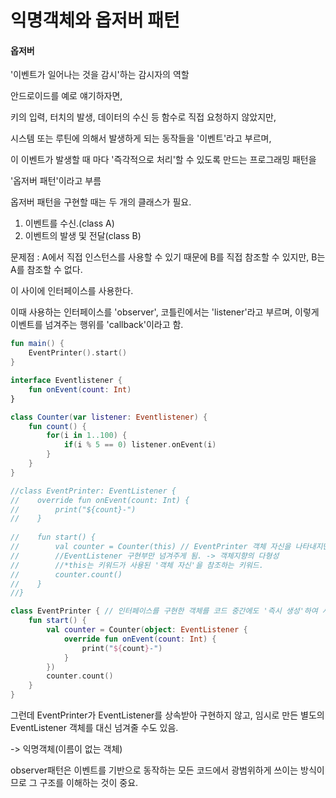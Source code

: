 # 익명객체와 옵저버 패턴

#### 옵저버

'이벤트가 일어나는 것을 감시'하는 감시자의 역할

안드로이드를 예로 얘기하자면, 

키의 입력, 터치의 발생, 데이터의 수신 등 함수로 직접 요청하지 않았지만, 

시스템 또는 루틴에 의해서 발생하게 되는 동작들을 '이벤트'라고 부르며, 

이 이벤트가 발생할 때 마다 '즉각적으로 처리'할 수 있도록 만드는 프로그래밍 패턴을

 '옵저버 패턴'이라고 부름



옵저버 패턴을 구현할 때는 두 개의 클래스가 필요.

1. 이벤트를 수신.(class A)
2. 이벤트의 발생 및 전달(class B)

문제점 : A에서 직접 인스턴스를 사용할 수 있기 때문에 B를 직접 참조할 수 있지만, B는 A를 참조할 수 없다.

이 사이에 인터페이스를 사용한다.

이때 사용하는 인터페이스를 'observer', 코틀린에서는 'listener'라고 부르며, 이렇게 이벤트를 넘겨주는 행위를 'callback'이라고 함.

```kotlin
fun main() {
    EventPrinter().start()
}

interface Eventlistener {
    fun onEvent(count: Int)
}

class Counter(var listener: Eventlistener) {
    fun count() {
        for(i in 1..100) {
            if(i % 5 == 0) listener.onEvent(i)
        }
    }
}

//class EventPrinter: EventListener {
//    override fun onEvent(count: Int) {
//        print("${count}-")
//    }
    
//    fun start() {
//        val counter = Counter(this) // EventPrinter 객체 자신을 나타내지만, 받는 쪽에서 'EventListener만' 요구했기 때문에 
//        //EventListener 구현부만 넘겨주게 됨. -> 객체지향의 다형성
//        //*this는 키워드가 사용된 '객체 자신'을 참조하는 키워드.
//        counter.count()
//    }
//}

class EventPrinter { // 인터페이스를 구현한 객체를 코드 중간에도 '즉시 생성'하여 사용 할 수 있음
    fun start() {
        val counter = Counter(object: EventListener {
            override fun onEvent(count: Int) {
                print("${count}-")
            }
        })
        counter.count()
    }
}
```

그런데 EventPrinter가 EventListener를 상속받아 구현하지 않고, 임시로 만든 별도의 EventListener 객체를 대신 넘겨줄 수도 있음.

-> 익명객체(이름이 없는 객체)



observer패턴은 이벤트를 기반으로 동작하는 모든 코드에서 광범위하게 쓰이는 방식이므로 그 구조를 이해하는 것이 중요.